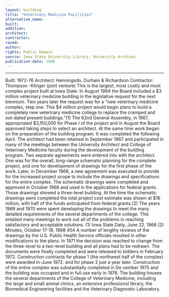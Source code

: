 ```yaml
---
layout: building
title: "Veterinary Medicine Facilities"
alternative_name: 
built: 
addition:
architect: 
contractor: 
razed: 
author:
rights: Public Domain
source: Iowa State University Library, University Archives
publication-date: 1980 
---
```

---

Built: 1972-76 Architect: Henningsdn, Durham & Richardson Contractor: Thompson -Klinger (joint venture) 
This is the largest, most costly and most complex project built at Iowa State. 
In August 1964 the Board included a $3 million veterinary medicine building in the legislative request for the next biennium. Two years later the request was for a "new veterinary medicine complex, step one. This $4 million project would begin plans to build a completely new veterinary medicine college to replace the cramped and out-dated present buildings."(1) 
The 62nd General Assembly, in 1967, appropriated $3,150,000 for Phase I of the project and in August the Board approved taking steps to select an architect. At the same time work began on the preparation of the building program. It was completed the following April. The architect had been retained in September 1967 and participated in many  of the meetings between the University Architect and College of Veterinary Medicine faculty during the development of the building program. 
Two separate agreements were entered into with the architect. One was for the overall, long-range schematic planning for the complete project, and one for development of drawings for the first phase of the work. Later, in December 1968, a new agreement was executed to provide for the increased project scope to include the drawings and 
specifications for the entire complex. 
The schematic drawings were completed and approved in October 1968 and used in the applications for federal grants. Those drawings showed a three-level building. At the time the schematic drawings were completed the total project cost estimate was shown at $16 million, with half of the funds anticipated from federal grants.(2) 
The years 1969 and 1970 were spent developing the drawings to meet 
the many detailed requirements of the several departments of the 
college. This entailed many meetings to work out all of the problems 
in reaching satisfactory and acceptable solutions. 
(1) Iowa State Daily, June 22, 1966 
(2) Minutes, October 17-18, 1968 
454 
A number of lengthy reviews of the drawings by the U.S. Public Health Service officials resulted in other modifications to the plans. 
In 1971 the decision was reached to change from the three-level to a two-level building and all plans had to be redrawn. The documents were finally completed and were released to bidders in February 1972. 
Construction contracts for phase 1 (the northwest half of the complex) were awarded in-June 1972. and for phase 2 just a year later. 
Construction of the entire complex was substantially completed in De 
cember 1975 and the building was occupied and in full use early in 
1976. 
The building houses the several departments of the College of Veterinary Medicine, including the large and small animal clinics, an extensive professionsl library, the Biomedical Engineering facilities and the Veterinary Diagnostic Laboratory.